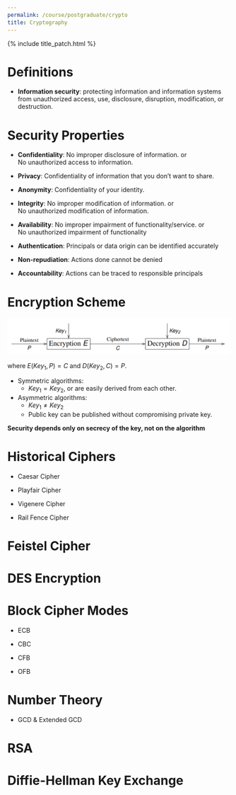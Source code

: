 ```yaml
---
permalink: /course/postgraduate/crypto
title: Cryptography
---
```


{% include title_patch.html %}

# Definitions

- **Information security**: 
  protecting information and information systems from unauthorized access, 
  use, disclosure, disruption, modification, or destruction.

# Security Properties

- **Confidentiality**: No improper disclosure of information. or  
  No unauthorized access to information.

- **Privacy**: Confidentiality of information that you don’t want to share.

- **Anonymity**: Confidentiality of your identity.

- **Integrity**: No improper modification of information. or  
  No unauthorized modification of information.

- **Availability**: No improper impairment of functionality/service. or  
  No unauthorized impairment of functionality

- **Authentication**: Principals or data origin can be identified accurately

- **Non-repudiation**: Actions done cannot be denied

- **Accountability**: Actions can be traced to responsible principals

# Encryption Scheme

![general_scheme](/static/course/postgraduate/crypto/general_scheme.png)

where $E(Key_1, P) = C$ and $D(Key_2, C) = P$.

- Symmetric algorithms:
  - $Key_1 = Key_2$, or are easily derived from each other.
- Asymmetric algorithms:
  - $Key_1 \neq Key_2$
  - Public key can be published without compromising private key.
  
**Security depends only on secrecy of the key, not on the algorithm**

# Historical Ciphers

- Caesar Cipher

- Playfair Cipher

- Vigenere Cipher

- Rail Fence Cipher

# Feistel Cipher

# DES Encryption

# Block Cipher Modes

- ECB

- CBC

- CFB

- OFB

# Number Theory

- GCD & Extended GCD

# RSA

# Diffie-Hellman Key Exchange


